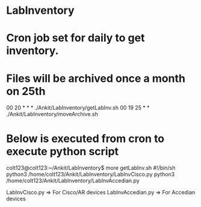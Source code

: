 # LabInventory

# Cron job set for daily to get inventory.
# Files will be archived once a month on 25th 
00 20 * * * ./Ankit/LabInventory/getLabInv.sh
00 19 25 * * ./Ankit/LabInventory/moveArchive.sh

# Below is executed from cron to execute python script
colt123@colt123:~/Ankit/LabInventory$ more getLabInv.sh
#!/bin/sh
python3 /home/colt123/Ankit/LabInventory/LabInvCisco.py
python3 /home/colt123/Ankit/LabInventory/LabInvAccedian.py

LabInvCisco.py      =>  For Cisco/AR devices
LabInvAccedian.py   =>  For Accedian devices